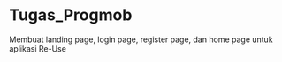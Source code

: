 # Tugas_Progmob
Membuat landing page, login page, register page, dan home page untuk aplikasi Re-Use

